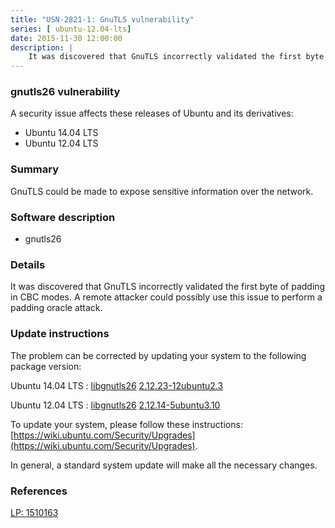 ```yaml
---
title: "USN-2821-1: GnuTLS vulnerability"
series: [ ubuntu-12.04-lts]
date: 2015-11-30 12:00:00
description: |
    It was discovered that GnuTLS incorrectly validated the first byte of padding in CBC modes. A remote attacker could possibly use this issue to perform a padding oracle attack. 
--- 
```

 
### gnutls26 vulnerability

A security issue affects these releases of Ubuntu and its derivatives:

* Ubuntu 14.04 LTS
* Ubuntu 12.04 LTS

### Summary

GnuTLS could be made to expose sensitive information over the network. 

### Software description

* gnutls26 

### Details

It was discovered that GnuTLS incorrectly validated the first byte of padding in CBC modes. A remote attacker could possibly use this issue to perform a padding oracle attack. 

### Update instructions

The problem can be corrected by updating your system to the following package version:

Ubuntu 14.04 LTS
 : [libgnutls26](https://launchpad.net/ubuntu/+source/gnutls26) <span> [2.12.23-12ubuntu2.3](https://launchpad.net/ubuntu/+source/gnutls26/2.12.23-12ubuntu2.3) </span> 

Ubuntu 12.04 LTS
 : [libgnutls26](https://launchpad.net/ubuntu/+source/gnutls26) <span> [2.12.14-5ubuntu3.10](https://launchpad.net/ubuntu/+source/gnutls26/2.12.14-5ubuntu3.10) </span> 

To update your system, please follow these instructions: [https://wiki.ubuntu.com/Security/Upgrades](https://wiki.ubuntu.com/Security/Upgrades).

In general, a standard system update will make all the necessary changes. 

### References

 [LP: 1510163](https://launchpad.net/bugs/1510163)
 
